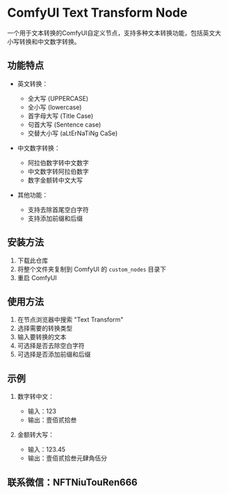 # ComfyUI Text Transform Node

一个用于文本转换的ComfyUI自定义节点，支持多种文本转换功能，包括英文大小写转换和中文数字转换。

## 功能特点

- 英文转换：
  - 全大写 (UPPERCASE)
  - 全小写 (lowercase)
  - 首字母大写 (Title Case)
  - 句首大写 (Sentence case)
  - 交替大小写 (aLtErNaTiNg CaSe)

- 中文数字转换：
  - 阿拉伯数字转中文数字
  - 中文数字转阿拉伯数字
  - 数字金额转中文大写

- 其他功能：
  - 支持去除首尾空白字符
  - 支持添加前缀和后缀

## 安装方法

1. 下载此仓库
2. 将整个文件夹复制到 ComfyUI 的 `custom_nodes` 目录下
3. 重启 ComfyUI

## 使用方法

1. 在节点浏览器中搜索 "Text Transform"
2. 选择需要的转换类型
3. 输入要转换的文本
4. 可选择是否去除空白字符
5. 可选择是否添加前缀和后缀

## 示例

1. 数字转中文：
   - 输入：123
   - 输出：壹佰贰拾叁

2. 金额转大写：
   - 输入：123.45
   - 输出：壹佰贰拾叁元肆角伍分


## 联系微信：NFTNiuTouRen666



